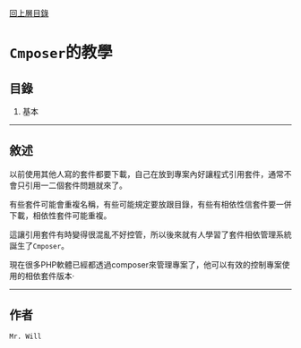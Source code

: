 [回上層目錄](../README.md)

# `Cmposer`的教學

## **目錄**
01. 基本

---

## **敘述**
以前使用其他人寫的套件都要下載，自己在放到專案內好讓程式引用套件，通常不會只引用一二個套件問題就來了。

有些套件可能會重複名稱，有些可能規定要放跟目錄，有些有相依性信套件要一併下載，相依性套件可能重複。

這讓引用套件有時變得很混亂不好控管，所以後來就有人學習了套件相依管理系統誕生了`Cmposer`。

現在很多PHP軟體已經都透過composer來管理專案了，他可以有效的控制專案使用的相依套件版本‧

---

## **作者**
`Mr. Will`
